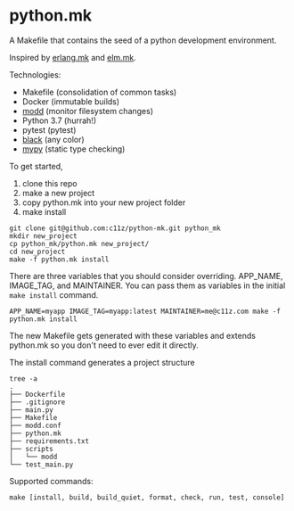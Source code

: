 # python.mk

A Makefile that contains the seed of a python development environment.

Inspired by [erlang.mk](https://github.com/ninenines/erlang.mk) and [elm.mk](https://github.com/cloud8421/elm.mk).

Technologies:
* Makefile (consolidation of common tasks)
* Docker (immutable builds)
* [modd](https://github.com/cortesi/modd) (monitor filesystem changes)
* Python 3.7 (hurrah!)
* pytest (pytest)
* [black](https://github.com/ambv/black) (any color)
* [mypy](https://github.com/python/mypy) (static type checking)

To get started,
1. clone this repo
1. make a new project
1. copy python.mk into your new project folder
1. make install

```
git clone git@github.com:c11z/python-mk.git python_mk
mkdir new_project
cp python_mk/python.mk new_project/
cd new_project
make -f python.mk install
```

There are three variables that you should consider overriding. APP\_NAME, IMAGE\_TAG, and MAINTAINER. You can pass them as variables in the initial `make install` command.
```
APP_NAME=myapp IMAGE_TAG=myapp:latest MAINTAINER=me@c11z.com make -f python.mk install
```

The new Makefile gets generated with these variables and extends python.mk so you don't need to ever edit it directly.

The install command generates a project structure
```
tree -a
.
├── Dockerfile
├── .gitignore
├── main.py
├── Makefile
├── modd.conf
├── python.mk
├── requirements.txt
├── scripts
│   └── modd
└── test_main.py
```

Supported commands:
```
make [install, build, build_quiet, format, check, run, test, console]
```
